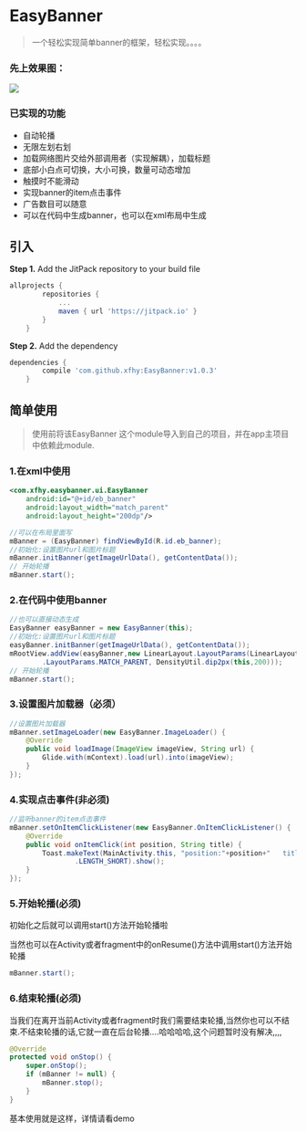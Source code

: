 # EasyBanner

> 一个轻松实现简单banner的框架，轻松实现。。。。

### 先上效果图：
![](http://olg7c0d2n.bkt.clouddn.com/17-10-3/64062219.jpg)

### 已实现的功能
* 自动轮播
* 无限左划右划
* 加载网络图片交给外部调用者（实现解耦），加载标题
* 底部小白点可切换，大小可换，数量可动态增加
* 触摸时不能滑动
* 实现banner的item点击事件
* 广告数目可以随意
* 可以在代码中生成banner，也可以在xml布局中生成

## 引入

**Step 1.** Add the JitPack repository to your build file
```gradle
allprojects {
		repositories {
			...
			maven { url 'https://jitpack.io' }
		}
	}
```
**Step 2.** Add the dependency
```gradle
dependencies {
		compile 'com.github.xfhy:EasyBanner:v1.0.3'
	}
```

## 简单使用

> 使用前将该EasyBanner 这个module导入到自己的项目，并在app主项目中依赖此module.

### 1.在xml中使用

``` xml
<com.xfhy.easybanner.ui.EasyBanner
    android:id="@+id/eb_banner"
    android:layout_width="match_parent"
    android:layout_height="200dp"/>
```

``` java
//可以在布局里面写
mBanner = (EasyBanner) findViewById(R.id.eb_banner);
//初始化:设置图片url和图片标题
mBanner.initBanner(getImageUrlData(), getContentData());
// 开始轮播
mBanner.start();
```

### 2.在代码中使用banner

``` java
//也可以直接动态生成
EasyBanner easyBanner = new EasyBanner(this);
//初始化:设置图片url和图片标题
easyBanner.initBanner(getImageUrlData(), getContentData());
mRootView.addView(easyBanner,new LinearLayout.LayoutParams(LinearLayout
        .LayoutParams.MATCH_PARENT, DensityUtil.dip2px(this,200)));
// 开始轮播
mBanner.start();
```


### 3.设置图片加载器（必须）

``` java
//设置图片加载器
mBanner.setImageLoader(new EasyBanner.ImageLoader() {
    @Override
    public void loadImage(ImageView imageView, String url) {
        Glide.with(mContext).load(url).into(imageView);
    }
});
```

### 4.实现点击事件(非必须)

```java
//监听banner的item点击事件
mBanner.setOnItemClickListener(new EasyBanner.OnItemClickListener() {
    @Override
    public void onItemClick(int position, String title) {
        Toast.makeText(MainActivity.this, "position:"+position+"   title:"+title, Toast
                .LENGTH_SHORT).show();
    }
});
```

### 5.开始轮播(必须)

初始化之后就可以调用start()方法开始轮播啦

当然也可以在Activity或者fragment中的onResume()方法中调用start()方法开始轮播

```java
mBanner.start();
```
### 6.结束轮播(必须)

当我们在离开当前Activity或者fragment时我们需要结束轮播,当然你也可以不结束.不结束轮播的话,它就一直在后台轮播....哈哈哈哈,这个问题暂时没有解决,,,,

```java
@Override
protected void onStop() {
    super.onStop();
    if (mBanner != null) {
        mBanner.stop();
    }
}
```

基本使用就是这样，详情请看demo
